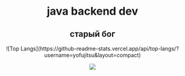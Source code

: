 <h1 align="center">java backend dev</h1>

<h2 align="center">старый бог</h2>

<p align="center">![Top Langs](https://github-readme-stats.vercel.app/api/top-langs/?username=yofujitsu&layout=compact)</p>

<p align="center">
  <a href="https://skillicons.dev">
    <img src="https://skillicons.dev/icons?i=idea,java,spring,docker,git,gradle,aws,mongodb,postgres,redis,kafka,kubernetes,linux" />
  </a>
</p>
